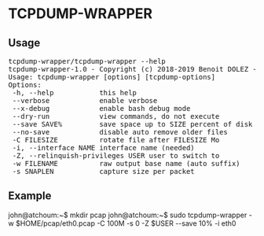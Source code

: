 # TCPDUMP-WRAPPER

## Usage

<pre>tcpdump-wrapper/tcpdump-wrapper --help
tcpdump-wrapper-1.0 - Copyright (c) 2018-2019 Benoit DOLEZ - License MIT
Usage: tcpdump-wrapper [options] [tcpdump-options]
Options:
 -h, --help           this help
 --verbose            enable verbose
 --x-debug            enable bash debug mode
 --dry-run            view commands, do not execute
 --save SAVE%         save space up to SIZE percent of disk space
 --no-save            disable auto remove older files
 -C FILESIZE          rotate file after FILESIZE Mo
 -i, --interface NAME interface name (needed)
 -Z, --relinquish-privileges USER user to switch to
 -w FILENAME          raw output base name (auto suffix)
 -s SNAPLEN           capture size per packet
</pre>

## Example

john@atchoum:~$ mkdir pcap
john@atchoum:~$ sudo tcpdump-wrapper -w $HOME/pcap/eth0.pcap -C 100M -s 0 -Z $USER --save 10% -i eth0

